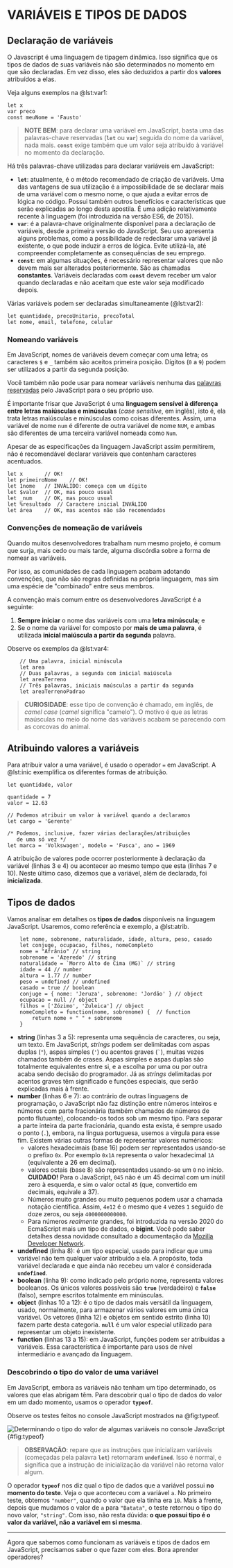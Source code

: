 # VARIÁVEIS E TIPOS DE DADOS

## Declaração de variáveis

O Javascript é uma linguagem de tipagem dinâmica. Isso significa que os tipos de dados de suas variáveis não são determinados no momento em que são declaradas. Em vez disso, eles são deduzidos a partir dos **valores** atribuídos a elas.

Veja alguns exemplos na @lst:var1:

```{ #lst:var1 caption="Declarações de variáveis em JavaScript" .js .number-lines}
let x
var preco
const meuNome = 'Fausto'
```
> **NOTE BEM**: para declarar uma variável em JavaScript, basta uma das palavras-chave reservadas (**`let`** ou **`var`**) seguida do nome da variável, nada mais. **`const`** exige também que um valor seja atribuído à variável no momento da declaração.

Há três palavras-chave utilizadas para declarar variáveis em JavaScript:

* **`let`**: atualmente, é o método recomendado de criação de variáveis. Uma das vantagens de sua utilização é a impossibilidade de se declarar mais de uma variável com o mesmo nome, o que ajuda a evitar erros de lógica no código. Possui também outros benefícios e características que serão explicadas ao longo desta apostila. É uma adição relativamente recente à linguagem (foi introduzida na versão ES6, de 2015).
* **`var`**: é a palavra-chave originalmente disponível para a declaração de variáveis, desde a primeira versão do JavaScript. Seu uso apresenta alguns problemas, como a possibilidade de redeclarar uma variável já existente, o que pode induzir a erros de lógica. Evite utilizá-la, até compreender completamente as consequências de seu emprego.
* **`const`**: em algumas situações, é necessário representar valores que não devem mais ser alterados posteriormente. São as chamadas **constantes**. Variáveis declaradas com **`const`** devem receber um valor quando declaradas e não aceitam que este valor seja modificado depois.

Várias variáveis podem ser declaradas simultaneamente (@lst:var2):

```{ #lst:var2 caption="Declarações múltiplas de variáveis".js .number-lines}
let quantidade, precoUnitario, precoTotal
let nome, email, telefone, celular
```

### Nomeando variáveis

Em JavaScript, nomes de variáveis devem começar com uma letra; os caracteres `$` e `_` também são aceitos primeira posição. Dígitos (`0` a `9`) podem ser utilizados a partir da segunda posição.

Você também não pode usar para nomear variáveis nenhuma das [palavras reservadas](https://developer.mozilla.org/pt-BR/docs/Web/JavaScript/Reference/Lexical_grammar#palavras-chave) pelo JavaScript para o seu próprio uso.

É importante frisar que JavaScript é uma **linguagem sensível à diferença entre letras maiúsculas e minúsculas** (*case sensitive*, em inglês), isto é, ela trata letras maiúsculas e minúsculas como coisas diferentes. Assim, uma variável de nome `num` é diferente de outra variável de nome `NUM`, e ambas são diferentes de uma terceira variável nomeada como `Num`.

Apesar de as especificações da linguagem JavaScript assim permitirem, não é recomendável declarar variáveis que contenham caracteres acentuados.

```{ #lst:var3 caption="Exemplos de nomeação de variáveis" .js .number-lines}
let x       // OK!
let primeiroNome    // OK!
let 1nome   // INVÁLIDO: começa com um dígito
let $valor  // OK, mas pouco usual
let _num    // OK, mas pouco usual
let %resultado  // Caractere inicial INVÁLIDO
let área    // OK, mas acentos não são recomendados
```
### Convenções de nomeação de variáveis

Quando muitos desenvolvedores trabalham num mesmo projeto, é comum que surja, mais cedo ou mais tarde, alguma discórdia sobre a forma de nomear as variáveis.

Por isso, as comunidades de cada linguagem acabam adotando convenções, que não são regras definidas na própria linguagem, mas sim uma espécie de "combinado" entre seus membros.

A convenção mais comum entre os desenvolvedores JavaScript é a seguinte:

1. **Sempre iniciar** o nome das variáveis com uma **letra minúscula**; e
2. Se o nome da variável for composto por **mais de uma palavra**, é utilizada **inicial maiúscula a partir da segunda** palavra.

Observe os exemplos da @lst:var4:

```{ #lst:var4 caption="Uso da convenção 'camel case' na nomeação de variáveis" .js .number-lines}
    // Uma palavra, inicial minúscula
    let area
    // Duas palavras, a segunda com inicial maiúscula
    let areaTerreno
    // Três palavras, iniciais maúsculas a partir da segunda
    let areaTerrenoPadrao
```
> **CURIOSIDADE**: esse tipo de convenção é chamado, em inglês, de *camel case* (*camel* significa "camelo"). O motivo é que as letras maúsculas no meio do nome das variáveis acabam se parecendo com as corcovas do animal.

## Atribuindo valores a variáveis

Para atribuir valor a uma variável, é usado o operador `=` em JavaScript. A @lst:inic exemplifica os diferentes formas de atribuição.

```{ #lst:inic caption="Exemplos de atribuição de valores a variáveis" .js .number-lines}
let quantidade, valor

quantidade = 7
valor = 12.63

// Podemos atribuir um valor à variável quando a declaramos
let cargo = 'Gerente'

/* Podemos, inclusive, fazer várias declarações/atribuições
   de uma só vez */
let marca = 'Volkswagen', modelo = 'Fusca', ano = 1969
```
A atribuição de valores pode ocorrer posteriormente à declaração da variável (linhas 3 e 4) ou acontecer ao mesmo tempo que esta (linhas 7 e 10). Neste último caso, dizemos que a variável, além de declarada, foi **inicializada**.

## Tipos de dados

Vamos analisar em detalhes os **tipos de dados** disponíveis na linguagem JavaScript. Usaremos, como referência e exemplo, a @lst:atrib.

```{ #lst:atrib caption="Exemplos de tipos de dados" .js .number-lines}
    let nome, sobrenome, naturalidade, idade, altura, peso, casado
    let conjuge, ocupacao, filhos, nomeCompleto
    nome = "Afrânio" // string 
    sobrenome = 'Azeredo' // string
    naturalidade = `Morro Alto de Cima (MG)` // string
    idade = 44 // number
    altura = 1.77 // number
    peso = undefined // undefined
    casado = true // boolean
    conjuge = { nome: 'Jeruza', sobrenome: 'Jordão' } // object
    ocupacao = null // object
    filhos = ['Zózimo', 'Zuleica'] // object
    nomeCompleto = function(nome, sobrenome) {  // function
        return nome + " " + sobrenome
    }
```

* **string** (linhas 3 a 5): representa uma sequência de caracteres, ou seja, um texto. Em JavaScript, *strings* podem ser delimitadas com aspas duplas (`"`), aspas simples (`'`) ou acentos graves (<code>`</code>), muitas vezes chamados também de crases. Aspas simples e aspas duplas são totalmente equivalentes entre si, e a escolha por uma ou por outra acaba sendo decisão do programador. Já as *strings* delimitadas por acentos graves têm significado e funções especiais, que serão explicadas mais à frente.
* **number** (linhas 6 e 7): ao contrário de outras linguagens de programação, o JavaScript não faz distinção entre números inteiros e números com parte fracionária (também chamados de números de ponto flutuante), colocando-os todos sob um mesmo tipo. Para separar a parte inteira da parte fracionária, quando esta exista, é sempre usado o ponto (`.`), embora, na língua portuguesa, usemos a vírgula para esse fim. Existem várias outras formas de representar valores numéricos:
  - valores hexadecimais (base 16) podem ser representados usando-se o prefixo `0x`. Por exemplo `0x1A` representa o valor hexadecimal `1A` (equivalente a 26 em decimal).
  - valores octais (base 8) são representados usando-se um `0` no início. **CUIDADO!** Para o JavaScript, `045` não é um 45 decimal com um inútil zero à esquerda, e sim o valor octal `45` (que, convertido em decimais, equivale a 37).
  - Números muito grandes ou muito pequenos podem usar a chamada notação científica. Assim, `4e12` é o mesmo que `4` vezes `1` seguido de doze zeros, ou seja `4000000000000`.
  - Para números *realmente* grandes, foi introduzida na versão 2020 do EcmaScript mais um tipo de dados, o **bigint**. Você pode saber detalhes dessa novidade consultado a documentação da [Mozilla Developer Network](https://developer.mozilla.org/pt-BR/docs/Web/JavaScript/Reference/Global_Objects/BigInt).
* **undefined** (linha 8): é um tipo especial, usado para indicar que uma variável não tem qualquer valor atribuído a ela. A propósito, toda variável declarada e que ainda não recebeu um valor é considerada **`undefined`**.
* **boolean** (linha 9): como indicado pelo próprio nome, representa valores booleanos. Os únicos valores possíveis são **`true`** (verdadeiro) e **`false`** (falso), sempre escritos totalmente em minúsculas.
* **object** (linhas 10 a 12): é o tipo de dados mais versátil da linguagem, usado, normalmente, para armazenar vários valores em uma única variável. Os vetores (linha 12) e objetos em sentido estrito (linha 10) fazem parte desta categoria. **`null`** é um valor especial utilizado para representar um objeto inexistente.
* **function** (linhas 13 a 15): em JavaScript, funções podem ser atribuídas a variáveis. Essa característica é importante para usos de nível intermediário e avançado da linguagem.

### Descobrindo o tipo do valor de uma variável

Em JavaScript, embora as variáveis não tenham um tipo determinado, os valores que elas abrigam têm. Para descobrir qual o tipo de dados do valor em um dado momento, usamos o operador **`typeof`**.

Observe os testes feitos no console JavaScript mostrados na @fig:typeof.

![Determinando o tipo do valor de algumas variáveis no console JavaScript](./img/cap02-01.png){#fig:typeof}

> **OBSERVAÇÃO**: repare que as instruções que inicializam variáveis (começadas pela palavra **`let`**) retornaram **`undefined`**. Isso é normal, e significa que a instrução de inicialização da variável não retorna valor algum.

O operador **`typeof`** nos diz qual o tipo de dados que a variável possui **no momento do teste**. Veja o que aconteceu com a variável `a`. No primeiro teste, obtemos `"number"`, quando o valor que ela tinha era `10`. Mais à frente, depois que mudamos o valor de `a` para `"Batata"`, o teste retornou o tipo do novo valor, `"string"`. Com isso, não resta dúvida: **o que possui tipo é o valor da variável, não a variável em si mesma**.

________________

Agora que sabemos como funcionam as variáveis e tipos de dados em JavaScript, precisamos saber o que fazer com eles. Bora aprender operadores?